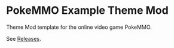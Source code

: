 # PokeMMO Example Theme Mod

Theme Mod template for the online video game PokeMMO.

See [Releases](https://github.com/ssjshields/pokemmo-example-theme-mod/releases).
